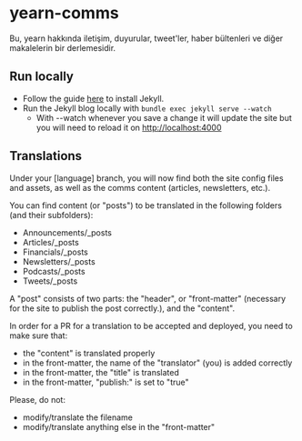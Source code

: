 # yearn-comms
Bu, yearn hakkında iletişim, duyurular, tweet'ler, haber bültenleri ve diğer makalelerin bir derlemesidir.

## Run locally
- Follow the guide [here](https://jekyllrb.com/docs/) to install Jekyll.
- Run the Jekyll blog locally with `bundle exec jekyll serve --watch`
  - With --watch whenever you save a change it will update the site but you will need to reload it on [http://localhost:4000](http://localhost:4000)

## Translations

Under your [language] branch, you will now find both the site config files and assets, as well as the comms content (articles, newsletters, etc.).

You can find content (or "posts") to be translated in the following folders (and their subfolders):
- Announcements/_posts
- Articles/_posts
- Financials/_posts
- Newsletters/_posts
- Podcasts/_posts
- Tweets/_posts

A "post" consists of two parts: the "header", or "front-matter" (necessary for the site to publish the post correctly.), and the "content".

In order for a PR for a translation to be accepted and deployed, you need to make sure that: 
- the "content" is translated properly
- in the front-matter, the name of the "translator" (you) is added correctly
- in the front-matter, the "title" is translated
- in the front-matter, "publish:" is set to "true"

Please, do not:
- modify/translate the filename
- modify/translate anything else in the "front-matter"

